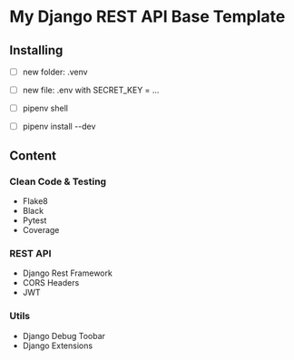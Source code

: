 # My Django REST API Base Template

## Installing

- [ ] new folder: .venv
- [ ] new file: .env with SECRET_KEY = ...
- [ ] pipenv shell
- [ ] pipenv install --dev


## Content

### Clean Code & Testing
- Flake8
- Black
- Pytest
- Coverage
### REST API
- Django Rest Framework
- CORS Headers
- JWT
### Utils
- Django Debug Toobar
- Django Extensions

